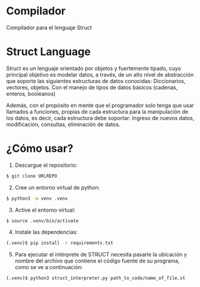 # Compilador
Compilador para el lenguaje Struct

# Struct Language

Struct es un lenguaje orientado por objetos y fuertemente tipado, cuyo principal objetivo es modelar datos, a través, de un alto nivel de abstracción que soporte las siguientes estructuras de datos conocidas: Diccionarios, vectores, objetos. Con el manejo de tipos de datos básicos (cadenas, enteros, booleanos)

Además, con el propósito en mente que el programador solo tenga que usar llamados a funciones, propias de cada estructura para la manipulación de los datos, es decir, cada estructura debe soportar: Ingreso de nuevos datos, modificación, consultas, eliminación de datos.

# ¿Cómo usar?

1. Descargue el repositorio:
```sh
$ git clone URLREPO
```
2. Cree un entorno virtual de python:
```sh
$ python3 -m venv .venv
```
3. Active el entorno virtual:
```sh
$ source .venv/bin/activate
```
4. Instale las dependencias:
```sh
(.venv)$ pip install -r requirements.txt
```
5. Para ejecutar el intérprete de STRUCT necesita pasarle la ubicación y nombre del archivo que contiene el código fuente de su programa, como se ve a continuación:
```sh
(.venv)$ python3 struct_interpreter.py path_to_code/name_of_file.st
```